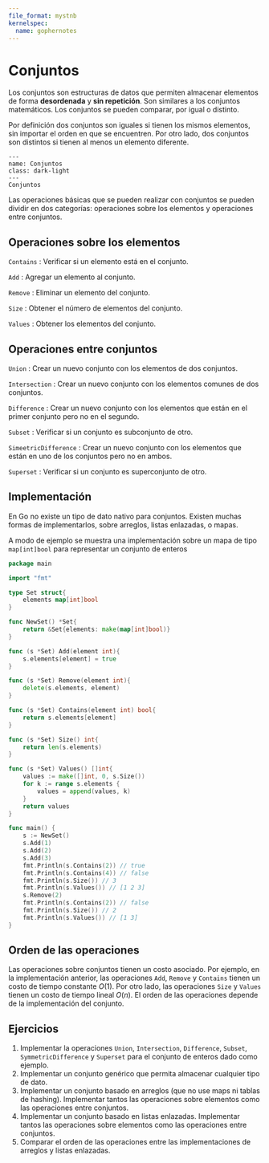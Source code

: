 ```yaml
---
file_format: mystnb
kernelspec:
  name: gophernotes
---
```


# Conjuntos

Los conjuntos son estructuras de datos que permiten almacenar elementos de forma **desordenada** y **sin repetición**. Son similares a los conjuntos matemáticos. Los conjuntos se pueden comparar, por igual o distinto.

Por definición dos conjuntos son iguales si tienen los mismos elementos, sin importar el orden en que se encuentren. Por otro lado, dos conjuntos son distintos si tienen al menos un elemento diferente.

```{figure} ../assets/images/conjuntos/diagrama-venn.drawio.svg
---
name: Conjuntos
class: dark-light
---
Conjuntos
```

Las operaciones básicas que se pueden realizar con conjuntos se pueden dividir en dos categorías: operaciones sobre los elementos y operaciones entre conjuntos.

## Operaciones sobre los elementos

`Contains`
: Verificar si un elemento está en el conjunto.

`Add`
: Agregar un elemento al conjunto.

`Remove`
: Eliminar un elemento del conjunto.

`Size`
: Obtener el número de elementos del conjunto.

`Values`
: Obtener los elementos del conjunto.

## Operaciones entre conjuntos

`Union`
: Crear un nuevo conjunto con los elementos de dos conjuntos.

`Intersection`
: Crear un nuevo conjunto con los elementos comunes de dos conjuntos.

`Difference`
: Crear un nuevo conjunto con los elementos que están en el primer conjunto pero no en el segundo.

`Subset`
: Verificar si un conjunto es subconjunto de otro.

`SimeetricDifference`
: Crear un nuevo conjunto con los elementos que están en uno de los conjuntos pero no en ambos.

`Superset`
: Verificar si un conjunto es superconjunto de otro.

## Implementación

En Go no existe un tipo de dato nativo para conjuntos. Existen muchas formas de implementarlos, sobre arreglos, listas enlazadas, o mapas.

A modo de ejemplo se muestra una implementación sobre un mapa de tipo `map[int]bool` para representar un conjunto de enteros

```go
package main

import "fmt"

type Set struct{
    elements map[int]bool
}

func NewSet() *Set{
    return &Set{elements: make(map[int]bool)}
}

func (s *Set) Add(element int){
    s.elements[element] = true
}

func (s *Set) Remove(element int){
    delete(s.elements, element)
}

func (s *Set) Contains(element int) bool{
    return s.elements[element]
}

func (s *Set) Size() int{
    return len(s.elements)
}

func (s *Set) Values() []int{
    values := make([]int, 0, s.Size())
    for k := range s.elements {
        values = append(values, k)
    }
    return values
}

func main() {
    s := NewSet()
    s.Add(1)
    s.Add(2)
    s.Add(3)
    fmt.Println(s.Contains(2)) // true
    fmt.Println(s.Contains(4)) // false
    fmt.Println(s.Size()) // 3
    fmt.Println(s.Values()) // [1 2 3]
    s.Remove(2)
    fmt.Println(s.Contains(2)) // false
    fmt.Println(s.Size()) // 2
    fmt.Println(s.Values()) // [1 3]
}
```

## Orden de las operaciones

Las operaciones sobre conjuntos tienen un costo asociado. Por ejemplo, en la implementación anterior, las operaciones `Add`, `Remove` y `Contains` tienen un costo de tiempo constante $O(1)$. Por otro lado, las operaciones `Size` y `Values` tienen un costo de tiempo lineal $O(n)$. El orden de las operaciones depende de la implementación del conjunto.

## Ejercicios

1. Implementar la operaciones `Union`, `Intersection`, `Difference`, `Subset`, `SymmetricDifference` y `Superset` para el conjunto de enteros dado como ejemplo.
2. Implementar un conjunto genérico que permita almacenar cualquier tipo de dato.
3. Implementar un conjunto basado en arreglos (que no use maps ni tablas de hashing). Implementar tantos las operaciones sobre elementos como las operaciones entre conjuntos.
4. Implementar un conjunto basado en listas enlazadas. Implementar tantos las operaciones sobre elementos como las operaciones entre conjuntos.
5. Comparar el orden de las operaciones entre las implementaciones de arreglos y listas enlazadas.
